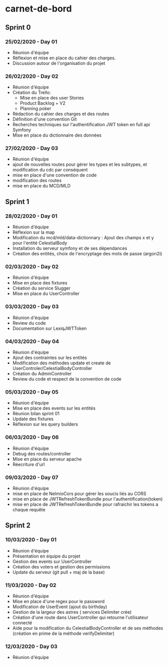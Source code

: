 # carnet-de-bord

## Sprint 0
 
### 25/02/2020 - Day 01

- Réunion d'équipe
- Réflexion et mise en place du cahier des charges.
- Discussion autour de l'organisation du projet


### 26/02/2020 - Day 02

- Réunion d'équipe
- Création du Trello:
	- Mise en place des user Stories
	- Product Backlog + V2
	- Planning poker 
- Rédaction du cahier des charges et des routes
- Définition d'une convention Git
- Recherches techniques sur l'authentification JWT token en full api Symfony
- Mise en place du dictionnaire des données

### 27/02/2020 - Day 03

- Réunion d'équipe
- ajout de nouvelles routes pour gérer les types et les subtypes, et modification du cdc par conséquent
- mise en place d'une convention de code
- modification des routes
- mise en place du MCD/MLD

## Sprint 1

### 28/02/2020 - Day 01

- Réunion d'équipe
- Réflexion sur la map
- Modification du mcd/mld/data-dictionnary : Ajout des champs x et y pour l'entité CelestialBody
- Installation du serveur symfony et de ses dépendances
- Création des entités, choix de l'encryptage des mots de passe (argon2i)

### 02/03/2020 - Day 02

- Réunion d'équipe
- Mise en place des fixtures
- Création du service Slugger
- Mise en place du UserController

### 03/03/2020 - Day 03

- Réunion d'équipe
- Review du code
- Documentation sur LexiqJWTToken 

### 04/03/2020 - Day 04

- Réunion d'équipe
- Ajout des contraintes sur les entités
- Modification des méthodes update et create de UserControler/CelestialBodyController
- Création du AdminController
- Review du code et respect de la convention de code 

### 05/03/2020 - Day 05 

- Réunion d'équipe
- Mise en place des events sur les entités
- Réunion bilan sprint 01
- Update des fixtures
- Réflexion sur les query builders

### 06/03/2020 - Day 06

- Réunion d'équipe
- Debug des routes/controller
- Mise en place du serveur apache
- Réecriture d'url 

### 09/03/2020 - Day 07

- Réunion d'équipe
- mise en place de NelmioCors pour gérer les soucis liés au CORS
- mise en place de JWTRefreshTokenBundle pour l'authentification(token)
- mise en place de JWTRefreshTokenBundle pour rafraichir les tokens a chaque requête

## Sprint 2 

### 10/03/2020 - Day 01

- Réunion d'équipe
- Présentation en équipe du projet
- Gestion des events sur UserController
- Création des voters et gestion des permissions
- Update du serveur (git pull + maj de la base)

### 11/03/2020 - Day 02

- Réunion d'équipe
- Mise en place d'une regex pour le password
- Modification de UserEvent (ajout du birthday)
- Gestion de la largeur des astres ( services Delimiter crée)
- Création d'une route dans UserController qui retourne l'utilisateur connecté
- Aide pour la modification du CelestialBodyController et de ses méthodes (création en prime de la méthode verifyDelimiter)
 
### 12/03/2020 - Day 03

- Réunion d'équipe
